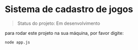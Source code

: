 # Sistema de cadastro de jogos

> Status do projeto: Em desenvolvimento

para rodar este projeto na sua máquina, por favor digite:

```
node app.js
```





